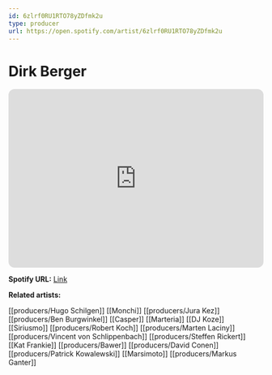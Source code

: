 ```yaml
---
id: 6zlrf0RU1RTO78yZDfmk2u
type: producer
url: https://open.spotify.com/artist/6zlrf0RU1RTO78yZDfmk2u
---
```

# Dirk Berger

<iframe style="border-radius:12px" src="https://open.spotify.com/embed/artist/6zlrf0RU1RTO78yZDfmk2u" width="100%" height="352" frameBorder="0" allowfullscreen="" allow="autoplay; clipboard-write; encrypted-media; fullscreen; picture-in-picture" loading="lazy"></iframe>

**Spotify URL:** [Link](https://open.spotify.com/artist/6zlrf0RU1RTO78yZDfmk2u)

**Related artists:**

[[producers/Hugo Schilgen]]
[[Monchi]]
[[producers/Jura Kez]]
[[producers/Ben Burgwinkel]]
[[Casper]]
[[Marteria]]
[[DJ Koze]]
[[Siriusmo]]
[[producers/Robert Koch]]
[[producers/Marten Laciny]]
[[producers/Vincent von Schlippenbach]]
[[producers/Steffen Rickert]]
[[Kat Frankie]]
[[producers/Bawer]]
[[producers/David Conen]]
[[producers/Patrick Kowalewski]]
[[Marsimoto]]
[[producers/Markus Ganter]]
